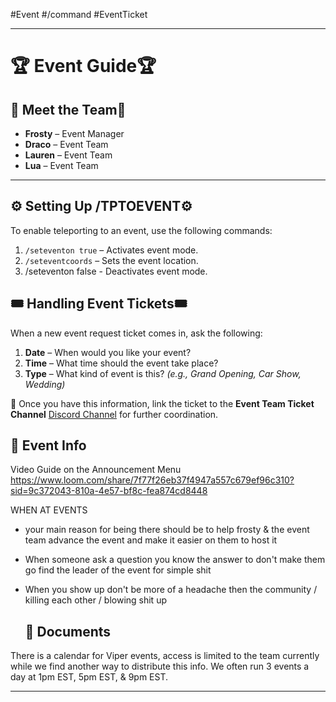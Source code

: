 #Event #/command #EventTicket

---
# 🏆 **Event Guide**🏆

## 🌟 **Meet the Team**🌟

- **Frosty** – Event Manager
- **Draco** – Event Team
- **Lauren** – Event Team
- **Lua** – Event Team

---
## ⚙️ **Setting Up /TPTOEVENT**⚙️

To enable teleporting to an event, use the following commands:

1. `/seteventon true` – Activates event mode.
2. `/seteventcoords` – Sets the event location.
3. /seteventon false - Deactivates event mode.

## 🎟️ **Handling Event Tickets**🎟️

When a new event request ticket comes in, ask the following:

1. **Date** – When would you like your event?
2. **Time** – What time should the event take place?
3. **Type** – What kind of event is this? _(e.g., Grand Opening, Car Show, Wedding)_

🔗 Once you have this information, link the ticket to the **Event Team Ticket Channel** [Discord Channel](https://discord.com/channels/948070993518288936/1166159277543674006)  for further coordination.

## 📅 **Event Info**

Video Guide on the Announcement Menu
https://www.loom.com/share/7f77f26eb37f4947a557c679ef96c310?sid=9c372043-810a-4e57-bf8c-fea874cd8448

WHEN AT EVENTS 
- your main reason for being there should be to help frosty & the event team advance the event and make it easier on them to host it 
- When someone ask a question you know the answer to don't make them go find the leader of the event for simple shit 
- When you show up don't be more of a headache then the community / killing each other / blowing shit up 
  
  ## 📂 **Documents**

There is a calendar for Viper events, access is limited to the team currently while we find another way to distribute this info. We often run 3 events a day at 1pm EST, 5pm EST, & 9pm EST.

---
